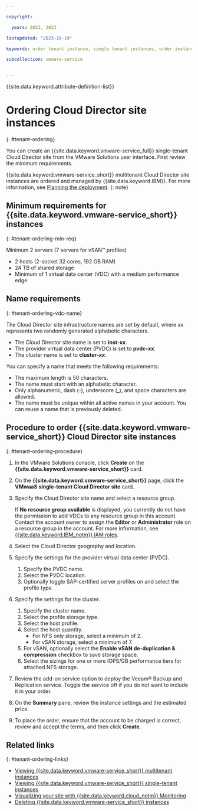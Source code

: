 ```yaml
---

copyright:

  years: 2022, 2023

lastupdated: "2023-10-19"

keywords: order tenant instance, single tenant instances, order instance, single tenant order

subcollection: vmware-service


---
```


{{site.data.keyword.attribute-definition-list}}

# Ordering Cloud Director site instances
{: #tenant-ordering}

You can create an {{site.data.keyword.vmware-service_full}} single-tenant Cloud Director site from the VMware Solutions user interface. First review the minimum requirements.

{{site.data.keyword.vmware-service_short}} multitenant Cloud Director site instances are ordered and managed by {{site.data.keyword.IBM}}. For more information, see [Planning the deployment](/docs/vmware-service?topic=vmware-service-tenant-plan-deploy).
{: note}

## Minimum requirements for {{site.data.keyword.vmware-service_short}} instances
{: #tenant-ordering-min-req}

Minimum 2 servers (7 servers for vSAN™ profiles)
 * 2 hosts (2-socket 32 cores, 192 GB RAM)
 * 24 TB of shared storage
 * Minimum of 1 virtual data center (VDC) with a medium performance edge

## Name requirements
{: #tenant-ordering-vdc-name}

The Cloud Director site infrastructure names are set by default, where _xx_ represents two randomly generated alphabetic characters.
* The Cloud Director site name is set to **inst-_xx_**.
* The provider virtual data center (PVDC) is set to **pvdc-_xx_**.
* The cluster name is set to **cluster-_xx_**.

You can specify a name that meets the following requirements:
* The maximum length is 50 characters.
* The name must start with an alphabetic character.
* Only alphanumeric, dash (-), underscore (_), and space characters are allowed.
* The name must be unique within all active names in your account. You can reuse a name that is previously deleted.

## Procedure to order {{site.data.keyword.vmware-service_short}} Cloud Director site instances
{: #tenant-ordering-procedure}

1. In the VMware Solutions console, click **Create** on the **{{site.data.keyword.vmware-service_short}}** card.
2. On the **{{site.data.keyword.vmware-service_short}}** page, click the **VMwaaS single-tenant Cloud Director site** card.
3. Specify the Cloud Director site name and select a resource group.

   If **No resource group available** is displayed, you currently do not have the permission to add VDCs to any resource group in this account. Contact the account owner to assign the **Editor** or **Administrator** role on a resource group in the account. For more information, see [{{site.data.keyword.IBM_notm}} IAM roles](/docs/account?topic=account-userroles).
4. Select the Cloud Director geography and location.
5. Specify the settings for the provider virtual data center (PVDC).
    1. Specify the PVDC name.
    2. Select the PVDC location.
    3. Optionally toggle SAP-certified server profiles on and select the profile type.
6. Specify the settings for the cluster.
    1. Specify the cluster name.
    2. Select the profile storage type.
    3. Select the host profile.
    4. Select the host quantity.
       * For NFS only storage, select a minimum of 2.
       * For vSAN storage, select a minimum of 7.
    5. For vSAN, optionally select the **Enable vSAN de-duplication & compression** checkbox to save storage space.
    6. Select the sizings for one or more IOPS/GB performance tiers for attached NFS storage.
7. Review the add-on service option to deploy the Veeam® Backup and Replication service. Toggle the service off if you do not want to include it in your order.
8. On the **Summary** pane, review the instance settings and the estimated price.
7. To place the order, ensure that the account to be charged is correct, review and accept the terms, and then click **Create**.

## Related links
{: #tenant-ordering-links}

* [Viewing {{site.data.keyword.vmware-service_short}} multitenant instances](/docs/vmware-service?topic=vmware-service-tenant-viewing-mt)
* [Viewing {{site.data.keyword.vmware-service_short}} single-tenant instances](/docs/vmware-service?topic=vmware-service-tenant-viewing)
* [Visualizing your site with {{site.data.keyword.cloud_notm}} Monitoring](/docs/vmware-service?topic=vmware-service-single-tenant-monitoring)
* [Deleting {{site.data.keyword.vmware-service_short}} instances](/docs/vmware-service?topic=vmware-service-tenant-deleting)
